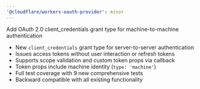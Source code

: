 ```yaml
---
'@cloudflare/workers-oauth-provider': minor
---
```


Add OAuth 2.0 client_credentials grant type for machine-to-machine authentication

- New `client_credentials` grant type for server-to-server authentication
- Issues access tokens without user interaction or refresh tokens
- Supports scope validation and custom token props via callback
- Token props include machine identity (`type: 'machine'`)
- Full test coverage with 9 new comprehensive tests
- Backward compatible with all existing functionality

